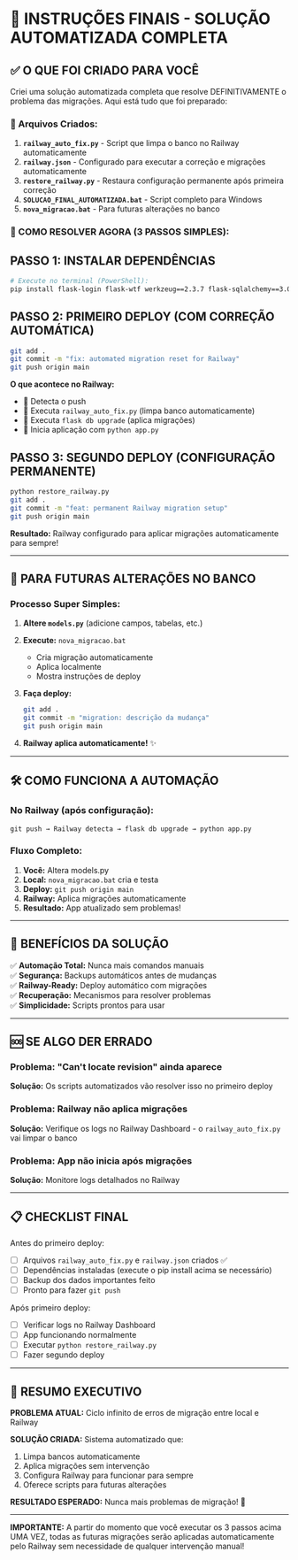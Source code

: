 # 🚀 INSTRUÇÕES FINAIS - SOLUÇÃO AUTOMATIZADA COMPLETA

## ✅ O QUE FOI CRIADO PARA VOCÊ

Criei uma solução automatizada completa que resolve DEFINITIVAMENTE o problema das migrações. Aqui está tudo que foi preparado:

### 📂 Arquivos Criados:

1. **`railway_auto_fix.py`** - Script que limpa o banco no Railway automaticamente
2. **`railway.json`** - Configurado para executar a correção e migrações automaticamente
3. **`restore_railway.py`** - Restaura configuração permanente após primeira correção
4. **`SOLUCAO_FINAL_AUTOMATIZADA.bat`** - Script completo para Windows
5. **`nova_migracao.bat`** - Para futuras alterações no banco

### 🎯 COMO RESOLVER AGORA (3 PASSOS SIMPLES):

## PASSO 1: INSTALAR DEPENDÊNCIAS
```bash
# Execute no terminal (PowerShell):
pip install flask-login flask-wtf werkzeug==2.3.7 flask-sqlalchemy==3.0.5 flask-migrate==4.0.5
```

## PASSO 2: PRIMEIRO DEPLOY (COM CORREÇÃO AUTOMÁTICA)
```bash
git add .
git commit -m "fix: automated migration reset for Railway"
git push origin main
```

**O que acontece no Railway:**
- 🔧 Detecta o push
- 🧹 Executa `railway_auto_fix.py` (limpa banco automaticamente)
- 📝 Executa `flask db upgrade` (aplica migrações)
- 🚀 Inicia aplicação com `python app.py`

## PASSO 3: SEGUNDO DEPLOY (CONFIGURAÇÃO PERMANENTE)
```bash
python restore_railway.py
git add .
git commit -m "feat: permanent Railway migration setup"
git push origin main
```

**Resultado:** Railway configurado para aplicar migrações automaticamente para sempre!

---

## 🔄 PARA FUTURAS ALTERAÇÕES NO BANCO

### Processo Super Simples:

1. **Altere `models.py`** (adicione campos, tabelas, etc.)

2. **Execute:** `nova_migracao.bat`
   - Cria migração automaticamente
   - Aplica localmente
   - Mostra instruções de deploy

3. **Faça deploy:**
   ```bash
   git add .
   git commit -m "migration: descrição da mudança"
   git push origin main
   ```

4. **Railway aplica automaticamente!** ✨

---

## 🛠️ COMO FUNCIONA A AUTOMAÇÃO

### No Railway (após configuração):
```
git push → Railway detecta → flask db upgrade → python app.py
```

### Fluxo Completo:
1. **Você:** Altera models.py
2. **Local:** `nova_migracao.bat` cria e testa
3. **Deploy:** `git push origin main`
4. **Railway:** Aplica migrações automaticamente
5. **Resultado:** App atualizado sem problemas!

---

## 🎉 BENEFÍCIOS DA SOLUÇÃO

✅ **Automação Total:** Nunca mais comandos manuais  
✅ **Segurança:** Backups automáticos antes de mudanças  
✅ **Railway-Ready:** Deploy automático com migrações  
✅ **Recuperação:** Mecanismos para resolver problemas  
✅ **Simplicidade:** Scripts prontos para usar  

---

## 🆘 SE ALGO DER ERRADO

### Problema: "Can't locate revision" ainda aparece
**Solução:** Os scripts automatizados vão resolver isso no primeiro deploy

### Problema: Railway não aplica migrações
**Solução:** Verifique os logs no Railway Dashboard - o `railway_auto_fix.py` vai limpar o banco

### Problema: App não inicia após migrações
**Solução:** Monitore logs detalhados no Railway

---

## 📋 CHECKLIST FINAL

Antes do primeiro deploy:
- [ ] Arquivos `railway_auto_fix.py` e `railway.json` criados ✅
- [ ] Dependências instaladas (execute o pip install acima se necessário)
- [ ] Backup dos dados importantes feito
- [ ] Pronto para fazer `git push`

Após primeiro deploy:
- [ ] Verificar logs no Railway Dashboard
- [ ] App funcionando normalmente
- [ ] Executar `python restore_railway.py`
- [ ] Fazer segundo deploy

---

## 🎯 RESUMO EXECUTIVO

**PROBLEMA ATUAL:** Ciclo infinito de erros de migração entre local e Railway

**SOLUÇÃO CRIADA:** Sistema automatizado que:
1. Limpa bancos automaticamente
2. Aplica migrações sem intervenção
3. Configura Railway para funcionar para sempre
4. Oferece scripts para futuras alterações

**RESULTADO ESPERADO:** Nunca mais problemas de migração! 🎉

---

**IMPORTANTE:** A partir do momento que você executar os 3 passos acima UMA VEZ, todas as futuras migrações serão aplicadas automaticamente pelo Railway sem necessidade de qualquer intervenção manual!
